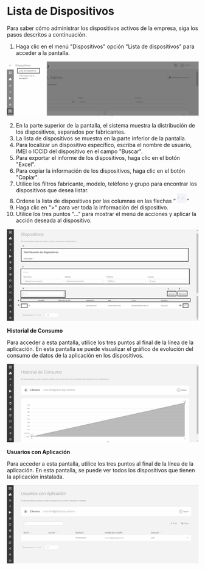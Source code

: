 # Lista de Dispositivos

Para saber cómo administrar los dispositivos activos de la empresa, siga los pasos descritos a continuación.

1. Haga clic en el menú "Dispositivos" opción "Lista de dispositivos" para acceder a la pantalla.

![](<../.gitbook/assets/0 (6).png>)

2. En la parte superior de la pantalla, el sistema muestra la distribución de los dispositivos, separados por fabricantes.
3. La lista de dispositivos se muestra en la parte inferior de la pantalla.
4. Para localizar un dispositivo específico, escriba el nombre de usuario, IMEI o ICCID del dispositivo en el campo "Buscar".
5. Para exportar el informe de los dispositivos, haga clic en el botón "Excel".
6. Para copiar la información de los dispositivos, haga clic en el botón "Copiar".
7. Utilice los filtros fabricante, modelo, teléfono y grupo para encontrar los dispositivos que desea listar.
8. Ordene la lista de dispositivos por las columnas en las flechas “ ![](<../.gitbook/assets/1 (6).png>)”
9. Haga clic en ">" para ver toda la información del dispositivo.
10. Utilice los tres puntos "..." para mostrar el menú de acciones y aplicar la acción deseada al dispositivo.

![](<../.gitbook/assets/2 (6).png>)

**Historial de Consumo**

Para acceder a esta pantalla, utilice los tres puntos al final de la línea de la aplicación. En esta pantalla se puede visualizar el gráfico de evolución del consumo de datos de la aplicación en los dispositivos.

![](../.gitbook/assets/3.png)

**Usuarios con Aplicación**

Para acceder a esta pantalla, utilice los tres puntos al final de la línea de la aplicación. En esta pantalla, se puede ver todos los dispositivos que tienen la aplicación instalada.

![](../.gitbook/assets/4.png)

